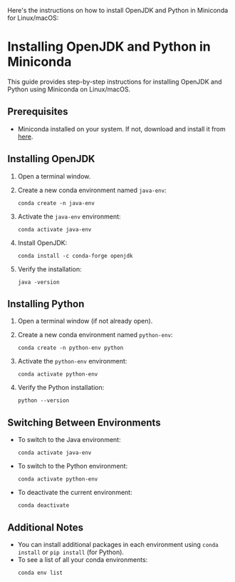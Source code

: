 Here's the instructions on how to install OpenJDK and Python in Miniconda for Linux/macOS:

# Installing OpenJDK and Python in Miniconda

This guide provides step-by-step instructions for installing OpenJDK and Python using Miniconda on Linux/macOS.

## Prerequisites

- Miniconda installed on your system. If not, download and install it from [here](https://docs.conda.io/en/latest/miniconda.html).

## Installing OpenJDK

1. Open a terminal window.

2. Create a new conda environment named `java-env`:
   ```
   conda create -n java-env
   ```

3. Activate the `java-env` environment:
   ```
   conda activate java-env
   ```

4. Install OpenJDK:
   ```
   conda install -c conda-forge openjdk
   ```

5. Verify the installation:
   ```
   java -version
   ```

## Installing Python

1. Open a terminal window (if not already open).

2. Create a new conda environment named `python-env`:
   ```
   conda create -n python-env python
   ```

3. Activate the `python-env` environment:
   ```
   conda activate python-env
   ```

4. Verify the Python installation:
   ```
   python --version
   ```

## Switching Between Environments

- To switch to the Java environment:
  ```
  conda activate java-env
  ```

- To switch to the Python environment:
  ```
  conda activate python-env
  ```

- To deactivate the current environment:
  ```
  conda deactivate
  ```

## Additional Notes

- You can install additional packages in each environment using `conda install` or `pip install` (for Python).
- To see a list of all your conda environments:
  ```
  conda env list
  ```
